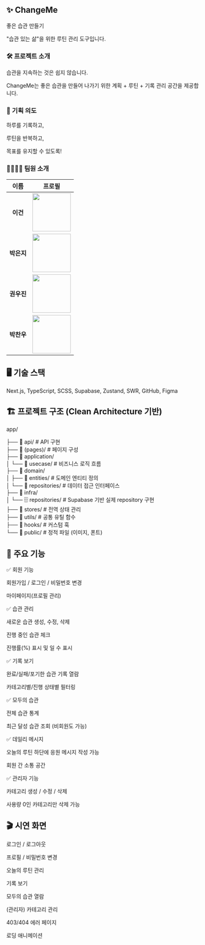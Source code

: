 ## ✨ ChangeMe
좋은 습관 만들기

"습관 있는 삶"을 위한 루틴 관리 도구입니다.

### 🛠️ 프로젝트 소개
습관을 지속하는 것은 쉽지 않습니다.

ChangeMe는 좋은 습관을 만들어 나가기 위한
계획 + 루틴 + 기록 관리 공간을 제공합니다.

### 📝 기획 의도

하루를 기록하고,

루틴을 반복하고,

목표를 유지할 수 있도록!

### 👨‍👩‍👧‍👦 팀원 소개
| 이름 | 프로필 |
|:---:|:---:|
| **이건** | [<img src="https://avatars.githubusercontent.com/u/124166842?s=64&v=4" width="100" />](https://github.com/leegeon-spinachSW) |
| **박은지** | [<img src="https://avatars.githubusercontent.com/u/149561623?s=64&v=4" width="100" />](https://github.com/EJ-99) |
| **권우진** | [<img src="https://avatars.githubusercontent.com/u/57216021?s=64&v=4" width="100" />](https://github.com/wojin57) |
| **박찬우** | [<img src="https://avatars.githubusercontent.com/u/58602643?s=64&v=4" width="100" />](https://github.com/pcw7) |

## 🖥️ 기술 스택
Next.js, TypeScript, SCSS, Supabase, Zustand, SWR, GitHub, Figma

## 🏗️ 프로젝트 구조 (Clean Architecture 기반)
app/

├── 📂 api/                    # API 구현<br/>
├── 📂 (pages)/                 # 페이지 구성<br/>
├── 📂 application/<br/>
│   └── 🧩 usecase/             # 비즈니스 로직 흐름<br/>
├── 📂 domain/<br/>
│   ├── 📄 entities/            # 도메인 엔티티 정의<br/>
│   └── 📄 repositories/        # 데이터 접근 인터페이스<br/>
├── 📂 infra/<br/>
│   └── 🗄️ repositories/        # Supabase 기반 실제 repository 구현<br/>
├── 📂 stores/                  # 전역 상태 관리<br/>
├── 📂 utils/                   # 공통 유틸 함수<br/>
├── 📂 hooks/                   # 커스텀 훅<br/>
└── 📂 public/                  # 정적 파일 (이미지, 폰트)

## 🌟 주요 기능
✅ 회원 기능

회원가입 / 로그인 / 비밀번호 변경

마이페이지(프로필 관리)

✅ 습관 관리

새로운 습관 생성, 수정, 삭제

진행 중인 습관 체크

진행률(%) 표시 및 일 수 표시

✅ 기록 보기

완료/실패/포기한 습관 기록 열람

카테고리별/진행 상태별 필터링

✅ 모두의 습관

전체 습관 통계

최근 달성 습관 조회 (비회원도 가능)

✅ 데일리 메시지

오늘의 루틴 하단에 응원 메시지 작성 가능

회원 간 소통 공간

✅ 관리자 기능

카테고리 생성 / 수정 / 삭제

사용량 0인 카테고리만 삭제 가능

## 🎬 시연 화면

로그인 / 로그아웃

프로필 / 비밀번호 변경

오늘의 루틴 관리

기록 보기

모두의 습관 열람

(관리자) 카테고리 관리

403/404 에러 페이지

로딩 애니메이션

